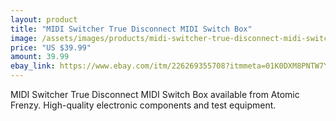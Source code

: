 ```yaml
---
layout: product
title: "MIDI Switcher True Disconnect MIDI Switch Box"
image: /assets/images/products/midi-switcher-true-disconnect-midi-switch-box.jpg
price: "US $39.99"
amount: 39.99
ebay_link: https://www.ebay.com/itm/226269355708?itmmeta=01K0DXM8PNTW7YW54PMJ2XBWD9&hash=item34aeb45ebc:g:uqMAAOSwYQpngjtC
---
```


MIDI Switcher True Disconnect MIDI Switch Box available from Atomic Frenzy. High-quality electronic components and test equipment.

